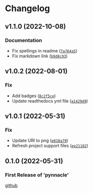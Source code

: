 # Changelog

<!--next-version-placeholder-->

## v1.1.0 (2022-10-08)
### Documentation
* Fix spellings in readme ([`7a764a5`](https://github.com/Stephen-RA-King/pynnacle/commit/7a764a5b1214d55dadb0ecbf763933691031a68d))
* Fix markdown link ([`b9d8c93`](https://github.com/Stephen-RA-King/pynnacle/commit/b9d8c93f77ea9934ee37162eda612a85867acece))

## v1.0.2 (2022-08-01)
### Fix
* Add badges ([`8c2f5ce`](https://github.com/Stephen-RA-King/pynnacle/commit/8c2f5ce52855e9e3d41c3eadb2c18488f4322dc9))
* Update readthedocs yml file ([`a1429d9`](https://github.com/Stephen-RA-King/pynnacle/commit/a1429d9d00ba0bbea0c9862fcfcf21c2ab108659))

## v1.0.1 (2022-05-31)
### Fix
* Update URI to png ([`e810a79`](https://github.com/Stephen-RA-King/pynnacle/commit/e810a7956b265abcb7ebf1cafce76554ee63309e))
* Refresh project support files ([`ee21182`](https://github.com/Stephen-RA-King/pynnacle/commit/ee21182bdb771b4a45dd64d4e2088bf28eca89cd))

## 0.1.0 (2022-05-31)

### First Release of 'pynnacle'



<!-- Markdown link & img dfn's -->

[github](https://github.com/Stephen-RA-King/pynnacle)
